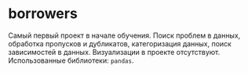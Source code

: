 # borrowers
Самый первый проект в начале обучения. Поиск проблем в данных, обработка пропусков и дубликатов, категоризация данных, поиск зависимостей в данных.
Визуализации в проекте отсутствуют.  
Использованные библиотеки: `pandas`.
